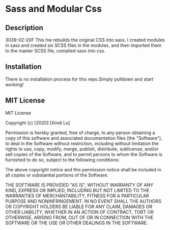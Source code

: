 # Sass and Modular Css

## Description
3039-02-20F
This hw rebuilds the original CSS into sass. I created modules in sass and created six SCSS files in the modules, and then imported them to the master SCSS file, complied sass into css.

## Installation
There is no installation process for this repo.Simply pulldown and start working!

## MIT License
MIT License

Copyright (c) [2020] [Xindi Lu]

Permission is hereby granted, free of charge, to any person obtaining a copy
of this software and associated documentation files (the "Software"), to deal
in the Software without restriction, including without limitation the rights
to use, copy, modify, merge, publish, distribute, sublicense, and/or sell
copies of the Software, and to permit persons to whom the Software is
furnished to do so, subject to the following conditions:

The above copyright notice and this permission notice shall be included in all
copies or substantial portions of the Software.

THE SOFTWARE IS PROVIDED "AS IS", WITHOUT WARRANTY OF ANY KIND, EXPRESS OR
IMPLIED, INCLUDING BUT NOT LIMITED TO THE WARRANTIES OF MERCHANTABILITY,
FITNESS FOR A PARTICULAR PURPOSE AND NONINFRINGEMENT. IN NO EVENT SHALL THE
AUTHORS OR COPYRIGHT HOLDERS BE LIABLE FOR ANY CLAIM, DAMAGES OR OTHER
LIABILITY, WHETHER IN AN ACTION OF CONTRACT, TORT OR OTHERWISE, ARISING FROM,
OUT OF OR IN CONNECTION WITH THE SOFTWARE OR THE USE OR OTHER DEALINGS IN THE
SOFTWARE.
